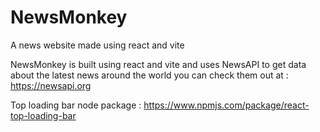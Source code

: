 # NewsMonkey
A news website made using react and vite


NewsMonkey is built using react and vite and uses NewsAPI to get data about the latest news around the world you can check them out at : https://newsapi.org


Top loading bar node package : https://www.npmjs.com/package/react-top-loading-bar 